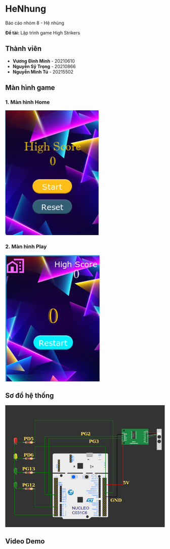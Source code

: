 # HeNhung

Báo cáo nhóm 8 - Hệ nhúng

**Đề tài:** Lập trình game High Strikers

## Thành viên
- **Vương Đình Minh** - 20210610  
- **Nguyễn Sỹ Trọng** - 20210866  
- **Nguyễn Minh Tú** - 20215502  

## Màn hình game

### 1. Màn hình Home
![Home Screen](./images/home.png)

### 2. Màn hình Play
![Play Screen](./images/play.png)

## Sơ đồ hệ thống

![System Diagram](./images/sodomach.png)

## Video Demo
